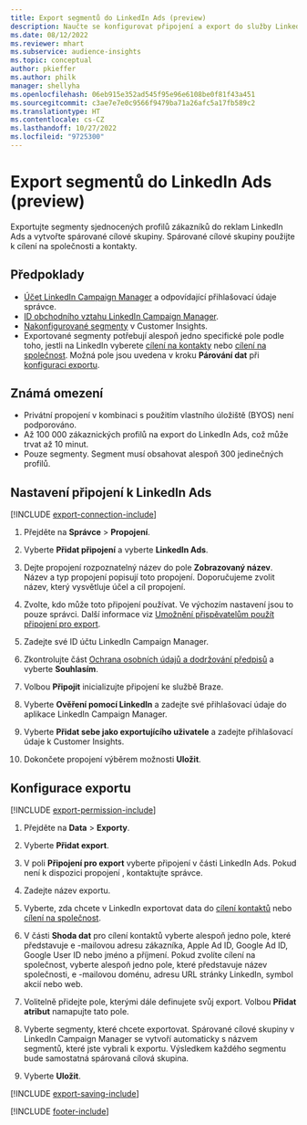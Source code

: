 ```yaml
---
title: Export segmentů do LinkedIn Ads (preview)
description: Naučte se konfigurovat připojení a export do služby LinkedIn Ads.
ms.date: 08/12/2022
ms.reviewer: mhart
ms.subservice: audience-insights
ms.topic: conceptual
author: pkieffer
ms.author: philk
manager: shellyha
ms.openlocfilehash: 06eb915e352ad545f95e96e6108be0f81f43a451
ms.sourcegitcommit: c3ae7e7e0c9566f9479ba71a26afc5a17fb589c2
ms.translationtype: HT
ms.contentlocale: cs-CZ
ms.lasthandoff: 10/27/2022
ms.locfileid: "9725300"
---
```

# <a name="export-segments-to-linkedin-ads-preview"></a>Export segmentů do LinkedIn Ads (preview)

Exportujte segmenty sjednocených profilů zákazníků do reklam LinkedIn Ads a vytvořte spárované cílové skupiny. Spárované cílové skupiny použijte k cílení na společnosti a kontakty.

## <a name="prerequisites"></a>Předpoklady

- [Účet LinkedIn Campaign Manager](https://business.linkedin.com/marketing-solutions/ads) a odpovídající přihlašovací údaje správce.
- [ID obchodního vztahu LinkedIn Campaign Manager](https://www.linkedin.com/help/lms/answer/a424270).
- [Nakonfigurované segmenty](segments.md) v Customer Insights.
- Exportované segmenty potřebují alespoň jedno specifické pole podle toho, jestli na LinkedIn vyberete [cílení na kontakty](https://business.linkedin.com/marketing-solutions/ad-targeting/contact-targeting) nebo [cílení na společnost](https://business.linkedin.com/marketing-solutions/ad-targeting/account-targeting). Možná pole jsou uvedena v kroku **Párování dat** při [konfiguraci exportu](#configure-an-export).

## <a name="known-limitations"></a>Známá omezení

- Privátní propojení v kombinaci s použitím vlastního úložiště (BYOS) není podporováno.
- Až 100 000 zákaznických profilů na export do LinkedIn Ads, což může trvat až 10 minut.
- Pouze segmenty. Segment musí obsahovat alespoň 300 jedinečných profilů.

## <a name="set-up-connection-to-linkedin-ads"></a>Nastavení připojení k LinkedIn Ads

[!INCLUDE [export-connection-include](includes/export-connection-admn.md)]

1. Přejděte na **Správce** > **Propojení**.

1. Vyberte **Přidat připojení** a vyberte **LinkedIn Ads**.

1. Dejte propojení rozpoznatelný název do pole **Zobrazovaný název**. Název a typ propojení popisují toto propojení. Doporučujeme zvolit název, který vysvětluje účel a cíl propojení.

1. Zvolte, kdo může toto připojení používat. Ve výchozím nastavení jsou to pouze správci. Další informace viz [Umožnění přispěvatelům použít připojení pro export](connections.md#allow-contributors-to-use-a-connection-for-exports).

1. Zadejte své ID účtu LinkedIn Campaign Manager.

1. Zkontrolujte část [Ochrana osobních údajů a dodržování předpisů](connections.md#data-privacy-and-compliance) a vyberte **Souhlasím**.

1. Volbou **Připojit** inicializujte připojení ke službě Braze.

1. Vyberte **Ověření pomocí LinkedIn** a zadejte své přihlašovací údaje do aplikace LinkedIn Campaign Manager.

1. Vyberte **Přidat sebe jako exportujícího uživatele** a zadejte přihlašovací údaje k Customer Insights.

1. Dokončete propojení výběrem možnosti **Uložit**.

## <a name="configure-an-export"></a>Konfigurace exportu

[!INCLUDE [export-permission-include](includes/export-permission.md)]

1. Přejděte na **Data** > **Exporty**.

1. Vyberte **Přidat export**.

1. V poli **Připojení pro export** vyberte připojení v části LinkedIn Ads. Pokud není k dispozici propojení , kontaktujte správce.

1. Zadejte název exportu.

1. Vyberte, zda chcete v LinkedIn exportovat data do [cílení kontaktů](https://business.linkedin.com/marketing-solutions/ad-targeting/contact-targeting) nebo [cílení na společnost](https://business.linkedin.com/marketing-solutions/ad-targeting/account-targeting).

1. V části **Shoda dat** pro cílení kontaktů vyberte alespoň jedno pole, které představuje e -mailovou adresu zákazníka, Apple Ad ID, Google Ad ID, Google User ID nebo jméno a příjmení. Pokud zvolíte cílení na společnost, vyberte alespoň jedno pole, které představuje název společnosti, e -mailovou doménu, adresu URL stránky LinkedIn, symbol akcií nebo web.

1. Volitelně přidejte pole, kterými dále definujete svůj export. Volbou **Přidat atribut** namapujte tato pole.

1. Vyberte segmenty, které chcete exportovat. Spárované cílové skupiny v LinkedIn Campaign Manager se vytvoří automaticky s názvem segmentů, které jste vybrali k exportu. Výsledkem každého segmentu bude samostatná spárovaná cílová skupina.

1. Vyberte **Uložit**.

[!INCLUDE [export-saving-include](includes/export-saving.md)]

[!INCLUDE [footer-include](includes/footer-banner.md)]
